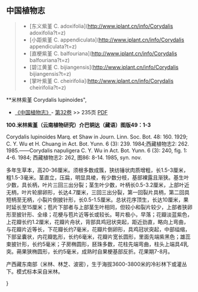 

## 中国植物志

> * [东义紫堇  C.  adoxifolia](http://www.iplant.cn/info/Corydalis adoxifolia?t=z)
> * [小距紫堇  C.  appendiculata](http://www.iplant.cn/info/Corydalis appendiculata?t=z)
> * [直梗紫堇  C.  balfouriana](http://www.iplant.cn/info/Corydalis balfouriana?t=z)
> * [碧江黄堇  C.  bijiangensis](http://www.iplant.cn/info/Corydalis bijiangensis?t=z)
> * [掌叶紫堇  C.  cheirifolia](http://www.iplant.cn/info/Corydalis cheirifolia?t=z)


**米林紫堇 Corydalis lupinoides",



* [《中国植物志》](http://www.iplant.cn/frps)- [第32卷](http://www.iplant.cn/frps/vol/32) >> 235页 [PDF](http://www.iplant.cn/frps/pdf/32/235a.pdf)


**100.米林紫堇（云南植物研究）介巴铜达（藏语）图版49：1-3**

Corydalis lupinoides Marq. et Shaw in Journ. Linn. Soc. Bot. 48: 160. 1929; C. Y. Wu et H. Chuang in Act. Bot. Yunn. 6 (3): 239. 1984;西藏植物志2: 262. 1985.——Corydalis napuligera C. Y. Wu in Act. Bot. Yunn. 6 (3): 240, fig. 1: 4-6. 1984; 西藏植物志2: 262, 图86: 8-14. 1985, syn. nov.

多年生草本，高20-36厘米。须根多数成簇，狭纺锤状肉质增粗，长1.5-3厘米，粗1.5-3毫米。茎直立，压扁，明显具棱，有少数分枝，基部裸露且渐狭。基生叶少数，具长柄，叶片三回三出分裂；茎生叶少数，叶柄长0.5-3.2厘米，上部叶近无柄，叶片轮廓卵形，长达4.7厘米，三回三出分裂，第一回裂片具柄，第二回具短柄至无柄，小裂片倒披针形，长0.5-1.5厘米。总状花序顶生，长达10厘米，果时延长至15厘米；苞片下部者与上部茎生叶相同，但较小和裂片较少，上部者狭卵形至披针形、全缘；花梗与苞片近等长或较长。萼片极小，早落；花瓣淡蓝紫色，上花瓣长约1.2厘米，花瓣片舟状，背部具鸡冠状突起，距近劲直，略向上弯曲，与花瓣片近等长，下花瓣长约7毫米，花瓣片倒卵形，具鸡冠状突起，中部缢缩，下部呈囊状，内花瓣匙形，长约6毫米，花瓣片宽长圆形，里面先端紫黑色；雄蕊束披针形，长约5毫米；子房椭圆形，胚珠多数，花柱先端弯曲，柱头上端具4乳突。蒴果狭椭圆形，长约5毫米，成熟时自果梗基部反折。花果期7-8月。

产西藏东南部（米林、林芝、波密），生于海拔3600-3800米的冷衫林下或灌丛下。模式标本采自米林。



}